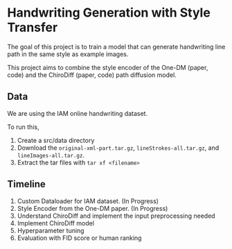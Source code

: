 # Handwriting Generation with Style Transfer
The goal of this project is to train a model that can generate handwriting line path in the same style as example images.

This project aims to combine the style encoder of the One-DM (paper, code) and the ChiroDiff (paper, code) path diffusion model.

## Data
We are using the IAM online handwriting dataset. 

To run this, 
1. Create a src/data directory
2. Download the `original-xml-part.tar.gz`, `lineStrokes-all.tar.gz`, and `lineImages-all.tar.gz`. 
3. Extract the tar files with `tar xf <filename>`

## Timeline

1. Custom Dataloader for IAM dataset. (In Progress)
2. Style Encoder from the One-DM paper. (In Progress)
3. Understand ChiroDiff and implement the input preprocessing needed
4. Implement ChiroDiff model
5. Hyperparameter tuning
6. Evaluation with FID score or human ranking
